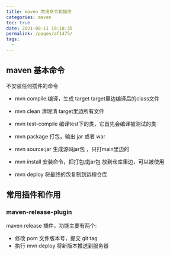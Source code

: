 ```yaml
---
title: maven 常用命令和插件
categories: maven
toc: true
date: 2021-08-11 19:18:35
permalink: /pages/af1475/
tags: 
  - 
---
```


## maven 基本命令

不安装任何插件的命令

- mvn compile:编译，生成 target target里边编译后的class文件

- mvn clean 清理清 target里边所有文件

- mvn test-compile 编译test下的类，它首先会编译被测试的类

- mvn  package 打包，输出 jar 或者 war

- mvn source:jar  生成源码jar包 ，只打main里边的

- mvn install 安装命令，把打包成jar包 放到仓库里边，可以被使用

- mvn deploy 将最终的包复制到远程仓库



## 常用插件和作用



### maven-release-plugin

maven release 插件，功能主要有两个:

- 修改  pom 文件版本号，提交 git tag
- 执行 mvn deploy 将新版本推送到服务器

